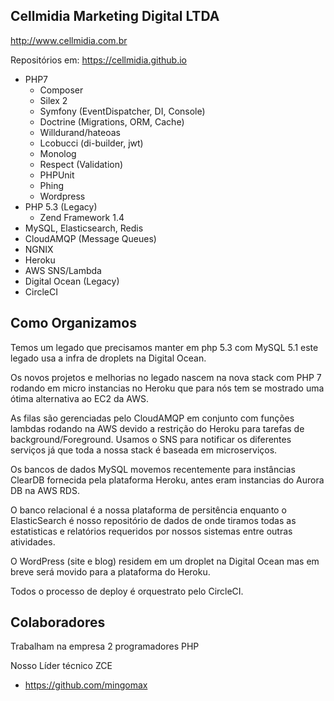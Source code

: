 Cellmidia Marketing Digital LTDA
--------------------------------
http://www.cellmidia.com.br

Repositórios em: https://cellmidia.github.io


- PHP7
  - Composer
  - Silex 2
  - Symfony (EventDispatcher, DI, Console)
  - Doctrine (Migrations, ORM, Cache)
  - Willdurand/hateoas
  - Lcobucci (di-builder, jwt)
  - Monolog
  - Respect (Validation)
  - PHPUnit
  - Phing
  - Wordpress
- PHP 5.3 (Legacy)
  - Zend Framework 1.4
- MySQL, Elasticsearch, Redis
- CloudAMQP (Message Queues)
- NGNIX
- Heroku
- AWS SNS/Lambda
- Digital Ocean (Legacy)
- CircleCI

Como Organizamos
----------------
Temos um legado que precisamos manter em php 5.3 com MySQL 5.1 este legado usa a infra de droplets na Digital Ocean.

Os novos projetos e melhorias no legado nascem na nova stack com PHP 7 rodando em micro instancias no Heroku que 
para nós tem se mostrado uma ótima alternativa ao EC2 da AWS.

As filas são gerenciadas pelo CloudAMQP em conjunto com funções lambdas rodando na AWS devido a restrição do Heroku para tarefas de background/Foreground.
Usamos o SNS para notificar os diferentes serviços já que toda a nossa stack é baseada em microserviços.

Os bancos de dados MySQL movemos recentemente para instâncias ClearDB fornecida pela plataforma Heroku, antes eram instancias do Aurora DB na AWS RDS.

O banco relacional é a nossa plataforma de persitência enquanto o ElasticSearch é nosso repositório de dados de onde tiramos todas as estatisticas e relatórios
requeridos por nossos sistemas entre outras atividades.

O WordPress (site e blog) residem em um droplet na Digital Ocean mas em breve será movido para a plataforma do Heroku.

Todos o processo de deploy é orquestrato pelo CircleCI.


Colaboradores
----------------

Trabalham na empresa 2 programadores PHP

Nosso Líder técnico ZCE

- https://github.com/mingomax

